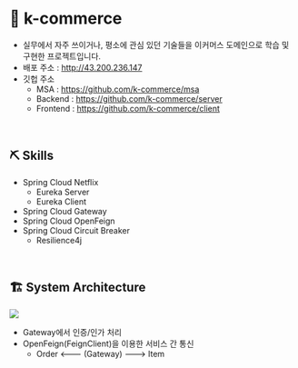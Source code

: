 # 🚀 k-commerce
- 실무에서 자주 쓰이거나, 평소에 관심 있던 기술들을 이커머스 도메인으로 학습 및 구현한 프로젝트입니다.
- 배포 주소 : http://43.200.236.147
- 깃헙 주소
  - MSA : https://github.com/k-commerce/msa
  - Backend : https://github.com/k-commerce/server
  - Frontend : https://github.com/k-commerce/client

<br>

## ⛏️ Skills
- Spring Cloud Netflix
  - Eureka Server
  - Eureka Client
- Spring Cloud Gateway
- Spring Cloud OpenFeign
- Spring Cloud Circuit Breaker
  - Resilience4j

<br>

## 🏗️ System Architecture
<div>
  <img src="https://github.com/k-commerce/msa/assets/96934857/932367e9-24c5-4274-83e8-e095b4740d78">
</div>

- Gateway에서 인증/인가 처리
- OpenFeign(FeignClient)을 이용한 서비스 간 통신
  - Order  <--- (Gateway) --->  Item

